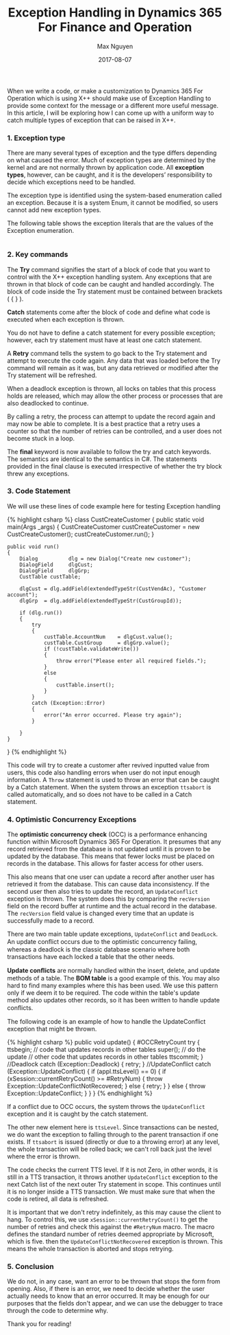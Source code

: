 ﻿---
layout: article
date: 2017-08-07
#slug: Exception-Handling-in-Dynamics-365-For-Finance-and-Operation
title: Exception Handling in Dynamics 365 For Finance and Operation
tags:
- Exception Handling
- Dynamics 365 for finance and operations
- X++
author: Max Nguyen
key: Exception-Handling-in-Dynamics-365-For-Finance-and-Operation
cover: /assets/images/test2.jpg
# articles:
#     type: grid
#     show_excerpt: true
#     show_readmore: true
---

When we write a code, or make a customization to Dynamics 365 For Operation which is using X++ should make use of Exception Handling to provide some context for the message or a different more useful message. In this article, I will be exploring how I can come up with a uniform way to catch multiple types of exception that can be raised in X++.

### 1. Exception type
There are many several types of exception and the type differs depending on what caused the error. Much of exception types are determined by the kernel and are not normally thrown by application code. All **exception types**, however, can be caught, and it is the developers’ responsibility to decide which exceptions need to be handled.

The exception type is identified using the system-based enumeration called an exception. Because it is a system Enum, it cannot be modified, so users cannot add new exception types.

The following table shows the exception literals that are the values of the Exception enumeration.

<figure class='center '>
  <a href="{{site.url}}/assets/imagesposts/2017-08-07_10h00_37.png"><img src="{{site.url}}/assets/imagesposts/2017-08-07_10h00_37.png" alt=""></a>
</figure>

<!--more-->

### 2. Key commands
The **Try** command signifies the start of a block of code that you want to control with the X++ exception handling system. Any exceptions that are thrown in that block of code can be caught and handled accordingly. The block of code inside the Try statement must be contained between brackets ( { } ).

 **Catch** statements come after the block of code and define what code is executed when each exception is thrown.
 
You do not have to define a catch statement for every possible exception; however, each try statement must have at least one catch statement.

 A **Retry** command tells the system to go back to the Try statement and attempt to execute the code again. Any data that was loaded before the Try command will remain as it was, but any data retrieved or modified after the Try statement will be refreshed.
 
When a deadlock exception is thrown, all locks on tables that this process holds are released, which may allow the other process or processes that are also deadlocked to continue.

By calling a retry, the process can attempt to update the record again and may now be able to complete. It is a best practice that a retry uses a counter so that the number of retries can be controlled, and a user does not become stuck in a loop.

The **final** keyword is now available to follow the try and catch keywords. The semantics are identical to the semantics in C#. The statements provided in the final clause is executed irrespective of whether the try block threw any exceptions.


### 3. Code Statement
We will use these lines of code example here for testing Exception handling

{% highlight csharp %}
class CustCreateCustomer
{
    public static void main(Args _args)
    {
        CustCreateCustomer custCreateCustomer = new CustCreateCustomer();
        custCreateCustomer.run();
    }

    public void run()
    {
        Dialog          dlg = new Dialog("Create new customer");
        DialogField     dlgCust;
        DialogField     dlgGrp;
        CustTable custTable;

        dlgCust = dlg.addField(extendedTypeStr(CustVendAc), "Customer account");
        dlgGrp  = dlg.addField(extendedTypeStr(CustGroupId));
        
        if (dlg.run())
        {
            try
            {
                custTable.AccountNum    = dlgCust.value();
                custTable.CustGroup     = dlgGrp.value();
                if (!custTable.validateWrite())
                {
                    throw error("Please enter all required fields.");
                }
                else
                {
                    custTable.insert();
                }
            }
            catch (Exception::Error)
            {
                error("An error occurred. Please try again");
            }

        }
    }
}
{% endhighlight %}

This code will try to create a customer after revived inputted value from users, this code also handling errors when user do not input enough information. A `Throw` statement is used to throw an error that can be caught by a Catch statement. When the system throws an exception `ttsabort` is called automatically, and so does not have to be called in a Catch statement.

### 4. Optimistic Concurrency Exceptions
The **optimistic concurrency check** (OCC) is a performance enhancing function within Microsoft Dynamics 365 For Operation. It presumes that any record retrieved from the database is not updated until it is proven to be updated by the database. This means that fewer locks must be placed on records in the database. This allows for faster access for other users.

This also means that one user can update a record after another user has retrieved it from the database. This can cause data inconsistency. If the second user then also tries to update the record, an `UpdateConflict` exception is thrown. The system does this by comparing the `recVersion` field on the record buffer at runtime and the actual record in the database. The `recVersion` field value is changed every time that an update is successfully made to a record.

There are two main table update exceptions, `UpdateConflict` and `DeadLock`. An update conﬂict occurs due to the optimistic concurrency failing, whereas a deadlock is the classic database scenario where both transactions have each locked a table that the other needs.

**Update conﬂicts** are normally handled within the insert, delete, and update methods of a table. The **BOM table** is a good example of this. You may also hard to find many examples where this has been used. We use this pattern only if we deem it to be required. The code within the table's update method also updates other records, so it has been written to handle update conﬂicts.

The following code is an example of how to handle the UpdateConflict exception that might be thrown.

{% highlight csharp %}
public void update()
{
    #OCCRetryCount
    try
    {
        ttsbegin;
        // code that updates records in other tables
        super(); // do the update
        // other code that updates records in other tables
        ttscommit;
    }
    //Deadlock
    catch (Exception::Deadlock)
    {
        retry;
    }
    //UpdateConflict
    catch (Exception::UpdateConflict)
    {
        if (appl.ttsLevel() == 0)
        {
            if (xSession::currentRetryCount() >= #RetryNum)
            {
                throw Exception::UpdateConflictNotRecovered;
            }
            else
            {
                retry;
            }
        }
        else
        {
            throw Exception::UpdateConflict;
        }
    }
}
{% endhighlight %}

If a conflict due to OCC occurs, the system throws the `UpdateConflict` exception and it is caught by the catch statement.

The other new element here is `ttsLevel`. Since transactions can be nested, we do want the exception to falling through to the parent transaction if one exists. If `ttsabort` is issued (directly or due to a throwing error) at any level, the whole transaction will be rolled back; we can't roll back just the level where the error is thrown.
 
The code checks the current TTS level. If it is not Zero, in other words, it is still in a TTS transaction, it throws another `UpdateConflict` exception to the next Catch list of the next outer Try statement in scope. This continues until it is no longer inside a TTS transaction. We must make sure that when the code is retired, all data is refreshed.

It is important that we don't retry indefinitely, as this may cause the client to hang. To control this, we use `xSession::currentRetryCount()` to get the number of retries and check this against the `#RetryNum` macro. The macro defines the standard number of retries deemed appropriate by Microsoft, which is five.
then the `UpdateConflictNotRecovered` exception is thrown. This means the whole transaction is aborted and stops retrying. 


### 5. Conclusion
We do not, in any case, want an error to be thrown that stops the form from opening. Also, if there is an error, we need to decide whether the user actually needs to know that an error occurred. It may be enough for our purposes that the fields don't appear, and we can use the debugger to trace through the code to determine why.

Thank you for reading!